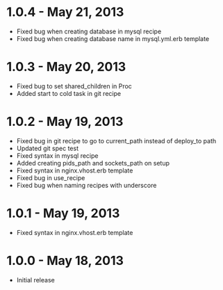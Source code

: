# 1.0.4 - May 21, 2013
- Fixed bug when creating database in mysql recipe
- Fixed bug when creating database name in mysql.yml.erb template

# 1.0.3 - May 20, 2013
- Fixed bug to set shared_children in Proc
- Added start to cold task in git recipe

# 1.0.2 - May 19, 2013
- Fixed bug in git recipe to go to current_path instead of deploy_to path
- Updated git spec test
- Fixed syntax in mysql recipe
- Added creating pids_path and sockets_path on setup
- Fixed syntax in nginx.vhost.erb template
- Fixed bug in use_recipe
- Fixed bug when naming recipes with underscore

# 1.0.1 - May 19, 2013
- Fixed syntax in nginx.vhost.erb template

# 1.0.0 - May 18, 2013
- Initial release